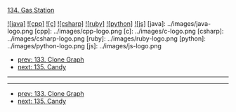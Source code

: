 [134. Gas Station](https://leetcode.com/problems/gas-station/)

[![java]](../java/134-gas-station.md)
[![cpp]](../cpp/134-gas-station.md)
[![c]](../c/134-gas-station.md)
[![csharp]](../csharp/134-gas-station.md)
[![ruby]](../ruby/134-gas-station.md)
[![python]](../python/134-gas-station.md)
[![js]](../js/134-gas-station.md)
[java]: ../images/java-logo.png
[cpp]: ../images/cpp-logo.png
[c]: ../images/c-logo.png
[csharp]: ../images/csharp-logo.png
[ruby]: ../images/ruby-logo.png
[python]: ../images/python-logo.png
[js]: ../images/js-logo.png

- [prev: 133. Clone Graph](133-clone-graph.md)
- [next: 135. Candy](135-candy.md)

---



---

- [prev: 133. Clone Graph](133-clone-graph.md)
- [next: 135. Candy](135-candy.md)
